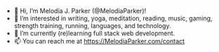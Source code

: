 - 👋 Hi, I’m Melodía J. Parker (@MelodiaParker)!
- 👀 I’m interested in writing, yoga, meditation, reading, music, gaming, strength training, running, languages, and technology.
- 🌱 I’m currently (re)learning full stack web development.
- 📫 You can reach me at https://MelodiaParker.com/contact

<!---
MelodiaParker/MelodiaParker is a ✨ special ✨ repository because its `README.md` (this file) appears on your GitHub profile.
You can click the Preview link to take a look at your changes.
--->
